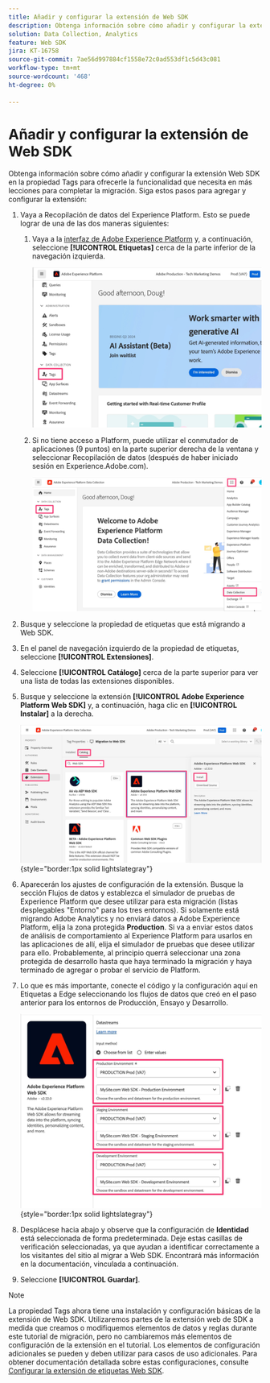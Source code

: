 ```yaml
---
title: Añadir y configurar la extensión de Web SDK
description: Obtenga información sobre cómo añadir y configurar la extensión web de SDK a la propiedad de etiquetas para ofrecerle la funcionalidad que necesita en más lecciones para completar la migración.
solution: Data Collection, Analytics
feature: Web SDK
jira: KT-16758
source-git-commit: 7ae56d997884cf1558e72c0ad553df1c5d43c081
workflow-type: tm+mt
source-wordcount: '468'
ht-degree: 0%

---
```



# Añadir y configurar la extensión de Web SDK

Obtenga información sobre cómo añadir y configurar la extensión Web SDK en la propiedad Tags para ofrecerle la funcionalidad que necesita en más lecciones para completar la migración.
Siga estos pasos para agregar y configurar la extensión:

1. Vaya a Recopilación de datos del Experience Platform. Esto se puede lograr de una de las dos maneras siguientes:
   1. Vaya a la [interfaz de Adobe Experience Platform](https://platform.adobe.com/) y, a continuación, seleccione **[!UICONTROL Etiquetas]** cerca de la parte inferior de la navegación izquierda.

      ![Etiquetas de acceso 1](assets/access-tags-1.jpg)
   1. Si no tiene acceso a Platform, puede utilizar el conmutador de aplicaciones (9 puntos) en la parte superior derecha de la ventana y seleccionar Recopilación de datos (después de haber iniciado sesión en Experience.Adobe.com).

      ![Etiquetas de acceso 2](assets/access-tags-2.jpg)
1. Busque y seleccione la propiedad de etiquetas que está migrando a Web SDK.
1. En el panel de navegación izquierdo de la propiedad de etiquetas, seleccione **[!UICONTROL Extensiones]**.
1. Seleccione **[!UICONTROL Catálogo]** cerca de la parte superior para ver una lista de todas las extensiones disponibles.
1. Busque y seleccione la extensión **[!UICONTROL Adobe Experience Platform Web SDK]** y, a continuación, haga clic en **[!UICONTROL Instalar]** a la derecha.

   ![Buscar la extensión de Web SDK](assets/find-the-websdk-extension.jpg){style="border:1px solid lightslategray"}

1. Aparecerán los ajustes de configuración de la extensión. Busque la sección Flujos de datos y establezca el simulador de pruebas de Experience Platform que desee utilizar para esta migración (listas desplegables &quot;Entorno&quot; para los tres entornos). Si solamente está migrando Adobe Analytics y no enviará datos a Adobe Experience Platform, elija la zona protegida **Production**. Si va a enviar estos datos de análisis de comportamiento al Experience Platform para usarlos en las aplicaciones de allí, elija el simulador de pruebas que desee utilizar para ello. Probablemente, al principio querrá seleccionar una zona protegida de desarrollo hasta que haya terminado la migración y haya terminado de agregar o probar el servicio de Platform.
1. Lo que es más importante, conecte el código y la configuración aquí en Etiquetas a Edge seleccionando los flujos de datos que creó en el paso anterior para los entornos de Producción, Ensayo y Desarrollo.

   ![Selección de secuencia de datos](assets/choose-datastreams.jpg){style="border:1px solid lightslategray"}

1. Desplácese hacia abajo y observe que la configuración de **Identidad** está seleccionada de forma predeterminada. Deje estas casillas de verificación seleccionadas, ya que ayudan a identificar correctamente a los visitantes del sitio al migrar a Web SDK. Encontrará más información en la documentación, vinculada a continuación.

1. Seleccione **[!UICONTROL Guardar]**.

>[!NOTE]
>
>La propiedad Tags ahora tiene una instalación y configuración básicas de la extensión de Web SDK. Utilizaremos partes de la extensión web de SDK a medida que creamos o modifiquemos elementos de datos y reglas durante este tutorial de migración, pero no cambiaremos más elementos de configuración de la extensión en el tutorial. Los elementos de configuración adicionales se pueden y deben utilizar para casos de uso adicionales. Para obtener documentación detallada sobre estas configuraciones, consulte [Configurar la extensión de etiquetas Web SDK](https://experienceleague.adobe.com/es/docs/experience-platform/tags/extensions/client/web-sdk/web-sdk-extension-configuration).
